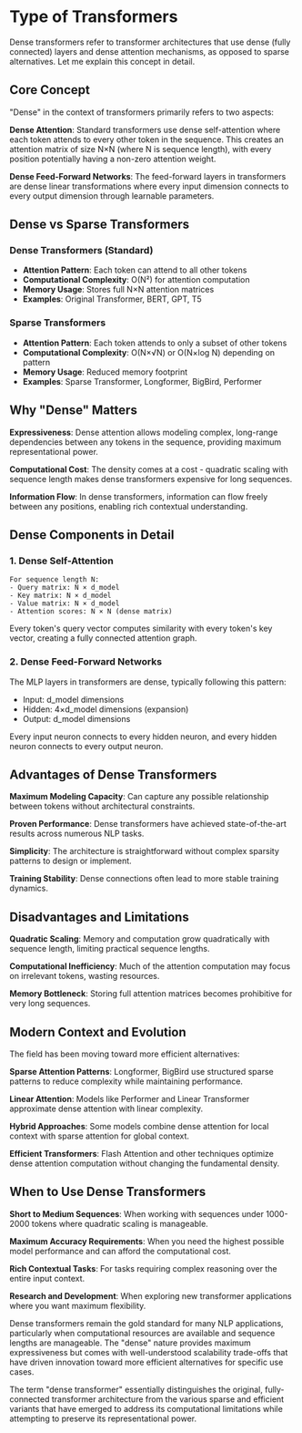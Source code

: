 # Type of Transformers
Dense transformers refer to transformer architectures that use dense (fully connected) layers and dense attention mechanisms, as opposed to sparse alternatives. Let me explain this concept in detail.

## Core Concept

"Dense" in the context of transformers primarily refers to two aspects:

**Dense Attention**: Standard transformers use dense self-attention where each token attends to every other token in the sequence. This creates an attention matrix of size N×N (where N is sequence length), with every position potentially having a non-zero attention weight.

**Dense Feed-Forward Networks**: The feed-forward layers in transformers are dense linear transformations where every input dimension connects to every output dimension through learnable parameters.

## Dense vs Sparse Transformers

### Dense Transformers (Standard)
- **Attention Pattern**: Each token can attend to all other tokens
- **Computational Complexity**: O(N²) for attention computation
- **Memory Usage**: Stores full N×N attention matrices
- **Examples**: Original Transformer, BERT, GPT, T5

### Sparse Transformers
- **Attention Pattern**: Each token attends to only a subset of other tokens
- **Computational Complexity**: O(N×√N) or O(N×log N) depending on pattern
- **Memory Usage**: Reduced memory footprint
- **Examples**: Sparse Transformer, Longformer, BigBird, Performer

## Why "Dense" Matters

**Expressiveness**: Dense attention allows modeling complex, long-range dependencies between any tokens in the sequence, providing maximum representational power.

**Computational Cost**: The density comes at a cost - quadratic scaling with sequence length makes dense transformers expensive for long sequences.

**Information Flow**: In dense transformers, information can flow freely between any positions, enabling rich contextual understanding.

## Dense Components in Detail

### 1. Dense Self-Attention
```
For sequence length N:
- Query matrix: N × d_model
- Key matrix: N × d_model  
- Value matrix: N × d_model
- Attention scores: N × N (dense matrix)
```

Every token's query vector computes similarity with every token's key vector, creating a fully connected attention graph.

### 2. Dense Feed-Forward Networks
The MLP layers in transformers are dense, typically following this pattern:
- Input: d_model dimensions
- Hidden: 4×d_model dimensions (expansion)
- Output: d_model dimensions

Every input neuron connects to every hidden neuron, and every hidden neuron connects to every output neuron.

## Advantages of Dense Transformers

**Maximum Modeling Capacity**: Can capture any possible relationship between tokens without architectural constraints.

**Proven Performance**: Dense transformers have achieved state-of-the-art results across numerous NLP tasks.

**Simplicity**: The architecture is straightforward without complex sparsity patterns to design or implement.

**Training Stability**: Dense connections often lead to more stable training dynamics.

## Disadvantages and Limitations

**Quadratic Scaling**: Memory and computation grow quadratically with sequence length, limiting practical sequence lengths.

**Computational Inefficiency**: Much of the attention computation may focus on irrelevant tokens, wasting resources.

**Memory Bottleneck**: Storing full attention matrices becomes prohibitive for very long sequences.

## Modern Context and Evolution

The field has been moving toward more efficient alternatives:

**Sparse Attention Patterns**: Longformer, BigBird use structured sparse patterns to reduce complexity while maintaining performance.

**Linear Attention**: Models like Performer and Linear Transformer approximate dense attention with linear complexity.

**Hybrid Approaches**: Some models combine dense attention for local context with sparse attention for global context.

**Efficient Transformers**: Flash Attention and other techniques optimize dense attention computation without changing the fundamental density.

## When to Use Dense Transformers

**Short to Medium Sequences**: When working with sequences under 1000-2000 tokens where quadratic scaling is manageable.

**Maximum Accuracy Requirements**: When you need the highest possible model performance and can afford the computational cost.

**Rich Contextual Tasks**: For tasks requiring complex reasoning over the entire input context.

**Research and Development**: When exploring new transformer applications where you want maximum flexibility.

Dense transformers remain the gold standard for many NLP applications, particularly when computational resources are available and sequence lengths are manageable. The "dense" nature provides maximum expressiveness but comes with well-understood scalability trade-offs that have driven innovation toward more efficient alternatives for specific use cases.

The term "dense transformer" essentially distinguishes the original, fully-connected transformer architecture from the various sparse and efficient variants that have emerged to address its computational limitations while attempting to preserve its representational power.
